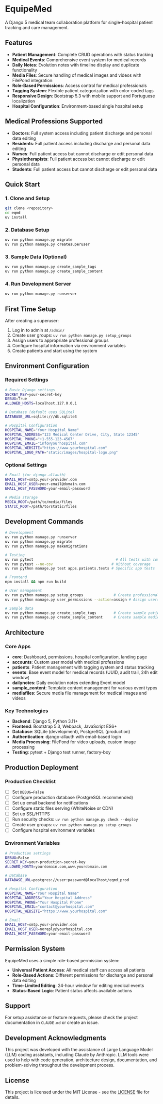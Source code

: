 # EquipeMed

A Django 5 medical team collaboration platform for single-hospital patient tracking and care management.

## Features

- **Patient Management**: Complete CRUD operations with status tracking
- **Medical Events**: Comprehensive event system for medical records
- **Daily Notes**: Evolution notes with timeline display and duplicate functionality
- **Media Files**: Secure handling of medical images and videos with FilePond integration
- **Role-Based Permissions**: Access control for medical professionals
- **Tagging System**: Flexible patient categorization with color-coded tags
- **Responsive Design**: Bootstrap 5.3 with mobile support and Portuguese localization
- **Hospital Configuration**: Environment-based single hospital setup

## Medical Professions Supported

- **Doctors**: Full system access including patient discharge and personal data editing
- **Residents**: Full patient access including discharge and personal data editing
- **Nurses**: Full patient access but cannot discharge or edit personal data
- **Physiotherapists**: Full patient access but cannot discharge or edit personal data  
- **Students**: Full patient access but cannot discharge or edit personal data

## Quick Start

### 1. Clone and Setup

```bash
git clone <repository>
cd eqmd
uv install
```

### 2. Database Setup

```bash
uv run python manage.py migrate
uv run python manage.py createsuperuser
```

### 3. Sample Data (Optional)

```bash
uv run python manage.py create_sample_tags
uv run python manage.py create_sample_content
```

### 4. Run Development Server

```bash
uv run python manage.py runserver
```

## First Time Setup

After creating a superuser:

1. Log in to admin at `/admin/`
2. Create user groups: `uv run python manage.py setup_groups`
3. Assign users to appropriate professional groups
4. Configure hospital information via environment variables
5. Create patients and start using the system

## Environment Configuration

### Required Settings

```bash
# Basic Django settings
SECRET_KEY=your-secret-key
DEBUG=True
ALLOWED_HOSTS=localhost,127.0.0.1

# Database (default uses SQLite)
DATABASE_URL=sqlite:///db.sqlite3

# Hospital Configuration
HOSPITAL_NAME="Your Hospital Name"
HOSPITAL_ADDRESS="123 Medical Center Drive, City, State 12345"
HOSPITAL_PHONE="+1-555-123-4567"
HOSPITAL_EMAIL="info@yourhospital.com"
HOSPITAL_WEBSITE="https://www.yourhospital.com"
HOSPITAL_LOGO_PATH="static/images/hospital-logo.png"
```

### Optional Settings

```bash
# Email (for django-allauth)
EMAIL_HOST=smtp.your-provider.com
EMAIL_HOST_USER=your-email@domain.com
EMAIL_HOST_PASSWORD=your-email-password

# Media storage
MEDIA_ROOT=/path/to/media/files
STATIC_ROOT=/path/to/static/files
```

## Development Commands

```bash
# Development
uv run python manage.py runserver
uv run python manage.py migrate
uv run python manage.py makemigrations

# Testing
uv run pytest                                      # All tests with coverage
uv run pytest --no-cov                           # Without coverage
uv run python manage.py test apps.patients.tests # Specific app tests

# Frontend
npm install && npm run build

# User management
uv run python manage.py setup_groups              # Create professional groups
uv run python manage.py user_permissions --action=assign # Assign users to groups

# Sample data
uv run python manage.py create_sample_tags        # Create sample patient tags
uv run python manage.py create_sample_content     # Create sample medical templates
```

## Architecture

### Core Apps

- **core**: Dashboard, permissions, hospital configuration, landing page
- **accounts**: Custom user model with medical professions
- **patients**: Patient management with tagging system and status tracking
- **events**: Base event model for medical records (UUID, audit trail, 24h edit window)
- **dailynotes**: Daily evolution notes extending Event model
- **sample_content**: Template content management for various event types
- **mediafiles**: Secure media file management for medical images and videos

### Key Technologies

- **Backend**: Django 5, Python 3.11+
- **Frontend**: Bootstrap 5.3, Webpack, JavaScript ES6+
- **Database**: SQLite (development), PostgreSQL (production)
- **Authentication**: django-allauth with email-based login
- **Media Processing**: FilePond for video uploads, custom image processing
- **Testing**: pytest + Django test runner, factory-boy

## Production Deployment

### Production Checklist

- [ ] Set `DEBUG=False`
- [ ] Configure production database (PostgreSQL recommended)
- [ ] Set up email backend for notifications
- [ ] Configure static files serving (WhiteNoise or CDN)
- [ ] Set up SSL/HTTPS
- [ ] Run security checks: `uv run python manage.py check --deploy`
- [ ] Create user groups: `uv run python manage.py setup_groups`
- [ ] Configure hospital environment variables

### Environment Variables

```bash
# Production settings
DEBUG=False
SECRET_KEY=your-production-secret-key
ALLOWED_HOSTS=yourdomain.com,www.yourdomain.com

# Database
DATABASE_URL=postgres://user:password@localhost/eqmd_prod

# Hospital Configuration
HOSPITAL_NAME="Your Hospital Name"
HOSPITAL_ADDRESS="Your Hospital Address"
HOSPITAL_PHONE="Your Hospital Phone"
HOSPITAL_EMAIL="contact@yourhospital.com"
HOSPITAL_WEBSITE="https://www.yourhospital.com"

# Email
EMAIL_HOST=smtp.your-provider.com
EMAIL_HOST_USER=noreply@yourhospital.com
EMAIL_HOST_PASSWORD=your-email-password
```

## Permission System

EquipeMed uses a simple role-based permission system:

- **Universal Patient Access**: All medical staff can access all patients
- **Role-Based Actions**: Different permissions for discharge and personal data editing
- **Time-Limited Editing**: 24-hour window for editing medical events
- **Status-Based Logic**: Patient status affects available actions

## Support

For setup assistance or feature requests, please check the project documentation in `CLAUDE.md` or create an issue.

## Development Acknowledgments

This project was developed with the assistance of Large Language Model (LLM) coding assistants, including Claude by Anthropic. LLM tools were used to help with code generation, architecture design, documentation, and problem-solving throughout the development process.

## License

This project is licensed under the MIT License - see the [LICENSE](LICENSE) file for details.
